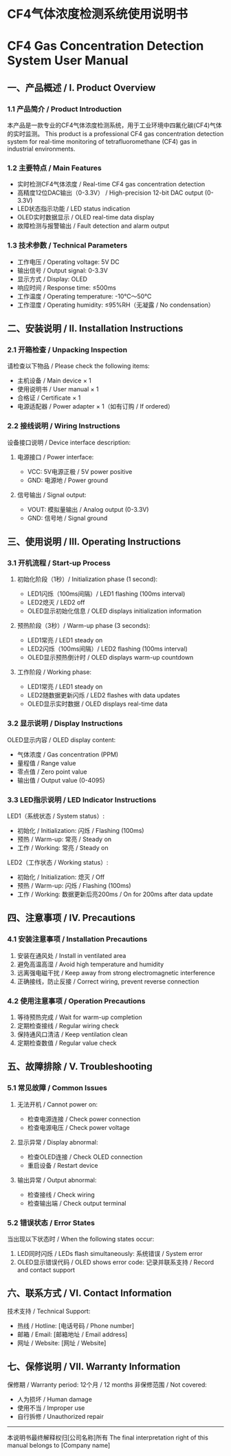 # CF4气体浓度检测系统使用说明书
# CF4 Gas Concentration Detection System User Manual

## 一、产品概述 / I. Product Overview

### 1.1 产品简介 / Product Introduction
本产品是一款专业的CF4气体浓度检测系统，用于工业环境中四氟化碳(CF4)气体的实时监测。
This product is a professional CF4 gas concentration detection system for real-time monitoring of tetrafluoromethane (CF4) gas in industrial environments.

### 1.2 主要特点 / Main Features
- 实时检测CF4气体浓度 / Real-time CF4 gas concentration detection
- 高精度12位DAC输出（0-3.3V） / High-precision 12-bit DAC output (0-3.3V)
- LED状态指示功能 / LED status indication
- OLED实时数据显示 / OLED real-time data display
- 故障检测与报警输出 / Fault detection and alarm output

### 1.3 技术参数 / Technical Parameters
- 工作电压 / Operating voltage: 5V DC
- 输出信号 / Output signal: 0-3.3V
- 显示方式 / Display: OLED
- 响应时间 / Response time: ≤500ms
- 工作温度 / Operating temperature: -10℃～50℃
- 工作湿度 / Operating humidity: ≤95%RH（无凝露 / No condensation）

## 二、安装说明 / II. Installation Instructions

### 2.1 开箱检查 / Unpacking Inspection
请检查以下物品 / Please check the following items:
- 主机设备 / Main device × 1
- 使用说明书 / User manual × 1
- 合格证 / Certificate × 1
- 电源适配器 / Power adapter × 1（如有订购 / If ordered）

### 2.2 接线说明 / Wiring Instructions
设备接口说明 / Device interface description:
1. 电源接口 / Power interface:
   - VCC: 5V电源正极 / 5V power positive
   - GND: 电源地 / Power ground

2. 信号输出 / Signal output:
   - VOUT: 模拟量输出 / Analog output (0-3.3V)
   - GND: 信号地 / Signal ground

## 三、使用说明 / III. Operating Instructions

### 3.1 开机流程 / Start-up Process
1. 初始化阶段（1秒）/ Initialization phase (1 second):
   - LED1闪烁（100ms间隔）/ LED1 flashing (100ms interval)
   - LED2熄灭 / LED2 off
   - OLED显示初始化信息 / OLED displays initialization information

2. 预热阶段（3秒）/ Warm-up phase (3 seconds):
   - LED1常亮 / LED1 steady on
   - LED2闪烁（100ms间隔）/ LED2 flashing (100ms interval)
   - OLED显示预热倒计时 / OLED displays warm-up countdown

3. 工作阶段 / Working phase:
   - LED1常亮 / LED1 steady on
   - LED2随数据更新闪烁 / LED2 flashes with data updates
   - OLED显示实时数据 / OLED displays real-time data

### 3.2 显示说明 / Display Instructions
OLED显示内容 / OLED display content:
- 气体浓度 / Gas concentration (PPM)
- 量程值 / Range value
- 零点值 / Zero point value
- 输出值 / Output value (0-4095)

### 3.3 LED指示说明 / LED Indicator Instructions
LED1（系统状态 / System status）:
- 初始化 / Initialization: 闪烁 / Flashing (100ms)
- 预热 / Warm-up: 常亮 / Steady on
- 工作 / Working: 常亮 / Steady on

LED2（工作状态 / Working status）:
- 初始化 / Initialization: 熄灭 / Off
- 预热 / Warm-up: 闪烁 / Flashing (100ms)
- 工作 / Working: 数据更新后亮200ms / On for 200ms after data update

## 四、注意事项 / IV. Precautions

### 4.1 安装注意事项 / Installation Precautions
1. 安装在通风处 / Install in ventilated area
2. 避免高温高湿 / Avoid high temperature and humidity
3. 远离强电磁干扰 / Keep away from strong electromagnetic interference
4. 正确接线，防止反接 / Correct wiring, prevent reverse connection

### 4.2 使用注意事项 / Operation Precautions
1. 等待预热完成 / Wait for warm-up completion
2. 定期检查接线 / Regular wiring check
3. 保持通风口清洁 / Keep ventilation clean
4. 定期检查数值 / Regular value check

## 五、故障排除 / V. Troubleshooting

### 5.1 常见故障 / Common Issues
1. 无法开机 / Cannot power on:
   - 检查电源连接 / Check power connection
   - 检查电源电压 / Check power voltage

2. 显示异常 / Display abnormal:
   - 检查OLED连接 / Check OLED connection
   - 重启设备 / Restart device

3. 输出异常 / Output abnormal:
   - 检查接线 / Check wiring
   - 检查输出端 / Check output terminal

### 5.2 错误状态 / Error States
当出现以下状态时 / When the following states occur:
1. LED同时闪烁 / LEDs flash simultaneously: 系统错误 / System error
2. OLED显示错误代码 / OLED shows error code: 记录并联系支持 / Record and contact support

## 六、联系方式 / VI. Contact Information

技术支持 / Technical Support:
- 热线 / Hotline: [电话号码 / Phone number]
- 邮箱 / Email: [邮箱地址 / Email address]
- 网址 / Website: [网址 / Website]

## 七、保修说明 / VII. Warranty Information

保修期 / Warranty period: 12个月 / 12 months
非保修范围 / Not covered:
- 人为损坏 / Human damage
- 使用不当 / Improper use
- 自行拆修 / Unauthorized repair

---
本说明书最终解释权归[公司名称]所有
The final interpretation right of this manual belongs to [Company name]